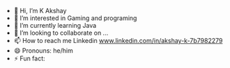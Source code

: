 - 👋 Hi, I’m K Akshay
- 👀 I’m interested in Gaming and programing
- 🌱 I’m currently learning Java
- 💞️ I’m looking to collaborate on ...
- 📫 How to reach me Linkedin  www.linkedin.com/in/akshay-k-7b7982279
- 😄 Pronouns: he/him
- ⚡ Fun fact: 

<!---
Akshay24102k/Akshay24102k is a ✨ special ✨ repository because its `README.md` (this file) appears on your GitHub profile.
You can click the Preview link to take a look at your changes.
--->
